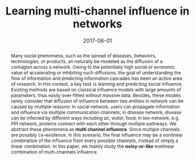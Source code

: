 ---
title: "Learning multi-channel influence in networks"
date: 2017-06-01
publishDate: 2020-07-21T23:34:42.027296Z
authors: ["Yingru Li"]
publication_types: ["7"]
abstract: "Many social phenomena, such as the spread of diseases, behaviors, technologies, or products, an naturally be modeled as the diffusion of a contagion across a network. Owing to the potentially high social or economic value of accelerating or inhibiting such diffusions, the goal of understanding the flow of information and predicting information cascades has been an active area of research. In this context, a key task is learning and predicting social influence. Existing methods are based on classical influence models with large amounts of parameters, thus easily over-fitted without massive data. Besides, these models rarely consider that diffusion of influence between two entities in network can be caused by multiple reasons: In social network, users can propagate information and influence via multiple communication channels; in disease network, disease can be infected by different ways including air, water, food; in bio-network, e.g. PPI network, proteins connect with each other through multiple pathways. We abstract these phenomena as **multi channel influence**. Since multiple channels are possibly co-existence, in this scenario, the final influence may be a nonlinear combination of the influence from every possible channels, instead of simply a linear combination. In this paper, we mainly study the **noisy-or-like** nonlinear combination of multi-channels influence."
featured: false
publication: "*Undergraduate Thesis, Huazhong University of Science and Technology*"

tags:
  - Social Networks

# Featured image
# To use, add an image named `featured.jpg/png` to your page's folder. 
image:
  caption: 'Information and influence diffusion in networks'
  focal_point: ""
  preview_only: false

---